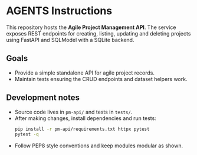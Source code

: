 # AGENTS Instructions

This repository hosts the **Agile Project Management API**. The service exposes REST endpoints for creating, listing, updating and deleting projects using FastAPI and SQLModel with a SQLite backend.

## Goals
- Provide a simple standalone API for agile project records.
- Maintain tests ensuring the CRUD endpoints and dataset helpers work.

## Development notes
- Source code lives in `pm-api/` and tests in `tests/`.
- After making changes, install dependencies and run tests:
  ```bash
  pip install -r pm-api/requirements.txt httpx pytest
  pytest -q
  ```
- Follow PEP8 style conventions and keep modules modular as shown.

